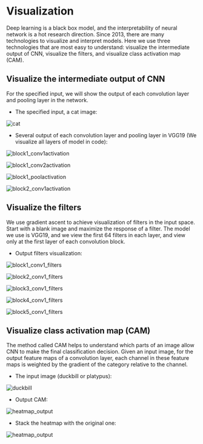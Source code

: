 # Visualization

Deep learning is a black box model, and the interpretability of neural network is a hot research direction. Since 2013, there are many technologies to visualize and interpret models. Here we use three technologies that are most easy to understand: visualize the intermediate output of CNN, visualize the filters, and visualize class activation map (CAM).

## Visualize the intermediate output of CNN

For the specified input, we will show the output of each convolution layer and pooling layer in the network.

- The specified input, a cat image:

![cat](cat.jpg)

- Several output of each convolution layer and pooling layer in VGG19 (We visualize all layers of model in code):

![block1_conv1activation](./activation_output/block1_conv1activation.png)

![block1_conv2activation](./activation_output/block1_conv2activation.png)

![block1_poolactivation](./activation_output/block1_poolactivation.png)

![block2_conv1activation](./activation_output/block2_conv1activation.png)

## Visualize the filters

We use gradient ascent to achieve visualization of filters in the input space. Start with a blank image and maximize the response of a filter. The model we use is VGG19, and we view the first 64 filters in each layer, and view only at the first layer of each convolution block.

- Output filters visualization:

![block1_conv1_filters](./filters_output/block1_conv1_filters.png)

![block2_conv1_filters](./filters_output/block2_conv1_filters.png)

![block3_conv1_filters](./filters_output/block3_conv1_filters.png)

![block4_conv1_filters](./filters_output/block4_conv1_filters.png)

![block5_conv1_filters](./filters_output/block5_conv1_filters.png)

## Visualize class activation map (CAM)

The method called CAM helps to understand which parts of an image allow CNN to make the final classification decision. Given an input image, for the output feature maps of a convolution layer, each channel in these feature maps is weighted by the gradient of the category relative to the channel.

- The input image (duckbill or platypus):

![duckbill](duckbill.jpeg)

- Output CAM:

![heatmap_output](./heatmap_output/heatmap.png)

- Stack the heatmap with the original one:

![heatmap_output](./heatmap_output/duckbill_cam.jpg)
